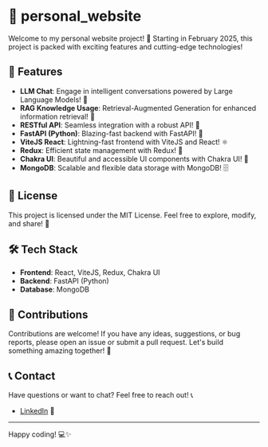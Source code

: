 # 🚀 personal_website

Welcome to my personal website project! 🎉 Starting in February 2025, this project is packed with exciting features and cutting-edge technologies!

## 🌟 Features

- **LLM Chat**: Engage in intelligent conversations powered by Large Language Models! 🤖
- **RAG Knowledge Usage**: Retrieval-Augmented Generation for enhanced information retrieval! 🧠
- **RESTful API**: Seamless integration with a robust API! 🔗
- **FastAPI (Python)**: Blazing-fast backend with FastAPI! 🐍
- **ViteJS React**: Lightning-fast frontend with ViteJS and React! ⚛️
- **Redux**: Efficient state management with Redux! 🔄
- **Chakra UI**: Beautiful and accessible UI components with Chakra UI! 🎨
- **MongoDB**: Scalable and flexible data storage with MongoDB! 🗄️

## 📜 License

This project is licensed under the MIT License. Feel free to explore, modify, and share! 📜

## 🛠️ Tech Stack

- **Frontend**: React, ViteJS, Redux, Chakra UI
- **Backend**: FastAPI (Python)
- **Database**: MongoDB

## 🤝 Contributions

Contributions are welcome! If you have any ideas, suggestions, or bug reports, please open an issue or submit a pull request. Let's build something amazing together! 🤝

## 📞 Contact

Have questions or want to chat? Feel free to reach out! 📞

- [LinkedIn](https://www.linkedin.com/in/mathis-lambert) 🔗

---

Happy coding! 💻✨
